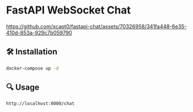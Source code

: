 # FastAPI WebSocket Chat


https://github.com/xcapt0/fastapi-chat/assets/70326958/341fa448-6e35-410d-853a-929c7b059790


## 🛠️ Installation

```sh
docker-compose up -d
```

## 🔍 Usage

```sh
http://localhost:8000/chat
```
